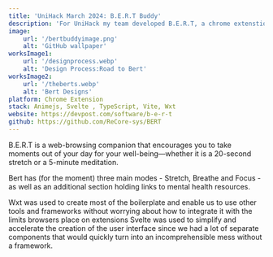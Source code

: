 ```yaml
---
title: 'UniHack March 2024: B.E.R.T Buddy'
description: 'For UniHack my team developed B.E.R.T, a chrome extenstion designed as a reminder to Breathe, Embrace, Relax, and Thrive.'
image:
    url: '/bertbuddyimage.png'
    alt: 'GitHub wallpaper'
worksImage1:
    url: '/designprocess.webp'
    alt: 'Design Process:Road to Bert'
worksImage2:
    url: '/theberts.webp'
    alt: 'Bert Designs'
platform: Chrome Extension
stack: Animejs, Svelte , TypeScript, Vite, Wxt
website: https://devpost.com/software/b-e-r-t
github: https://github.com/ReCore-sys/BERT
---
```


B.E.R.T is a web-browsing companion that encourages you to take moments out of your day for your well-being—whether it is a 20-second stretch or a 5-minute meditation.

Bert has (for the moment) three main modes - Stretch, Breathe and Focus - as well as an additional section holding links to mental health resources.

Wxt was used to create most of the boilerplate and enable us to use other tools and frameworks without worrying about how to integrate it with the limits browsers place on extensions Svelte was used to simplify and accelerate the creation of the user interface since we had a lot of separate components that would quickly turn into an incomprehensible mess without a framework.
